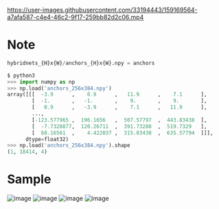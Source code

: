 https://user-images.githubusercontent.com/33194443/159169564-a7afa587-c4e4-46c2-9f17-259bb82d2c06.mp4

# Note

```python
hybridnets_{H}x{W}/anchors_{H}x{W}.npy = anchors

$ python3
>>> import numpy as np
>>> np.load('anchors_256x384.npy')
array([[[  -3.9      ,    0.9      ,   11.9      ,    7.1      ],
        [  -1.       ,   -1.       ,    9.       ,    9.       ],
        [   0.9      ,   -3.9      ,    7.1      ,   11.9      ],
        ...,
        [-123.577965 ,  196.1656   ,  507.57797  ,  443.83438  ],
        [  -7.7328877,  120.26711  ,  391.73288  ,  519.7329   ],
        [  68.16561  ,    4.422037 ,  315.83438  ,  635.57794  ]]],
      dtype=float32)
>>> np.load('anchors_256x384.npy').shape
(1, 18414, 4)
```

# Sample
![image](https://user-images.githubusercontent.com/33194443/159132347-98d03023-1ca2-499d-9f71-83144f1e9214.png)
![image](https://user-images.githubusercontent.com/33194443/159132287-6c7aa9fb-ad23-486f-8ca7-9d7f3d1a954d.png)
![image](https://user-images.githubusercontent.com/33194443/159132357-bcb7850d-e34e-4676-9285-3153fc39092c.png)
![image](https://user-images.githubusercontent.com/33194443/159132364-2b194b1f-9d3a-4e0d-8152-12fcdb57ef43.png)
